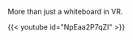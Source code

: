<!-- Quick description of your project -->

<!-- TODO: update to actual description -->
More than just a whiteboard in VR.

<!-- A hype/demo video -->

<!-- TODO: maybe we'll have one by the end of quarter -->
{{< youtube id="NpEaa2P7qZI" >}}
